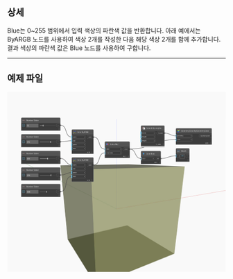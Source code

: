 ## 상세
Blue는 0~255 범위에서 입력 색상의 파란색 값을 반환합니다. 아래 예에서는 ByARGB 노드를 사용하여 색상 2개를 작성한 다음 해당 색상 2개를 함께 추가합니다. 결과 색상의 파란색 값은 Blue 노드를 사용하여 구합니다.
___
## 예제 파일

![Blue](./DSCore.Color.Blue_img.jpg)


